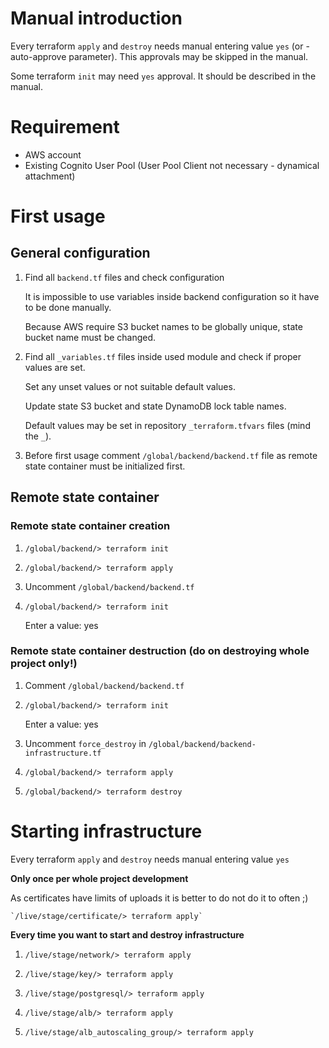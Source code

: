 # Manual introduction

Every terraform `apply` and `destroy` needs manual entering value `yes`
(or -auto-approve parameter).
This approvals may be skipped in the manual.

Some terraform `init` may need `yes` approval. It should be described in the manual.

# Requirement

- AWS account
- Existing Cognito User Pool (User Pool Client not necessary - dynamical attachment)

# First usage

## General configuration

1. Find all `backend.tf` files and check configuration
    
    It is impossible to use variables inside backend configuration so it have to be done manually.
    
    Because AWS require S3 bucket names to be globally unique, state bucket name must be changed.
    
2. Find all `_variables.tf` files inside used module and check if proper values are set.

    Set any unset values or not suitable default values.
    
    Update state S3 bucket and state DynamoDB lock table names.
    
    Default values may be set in repository `_terraform.tfvars` files (mind the `_`).

3. Before first usage comment `/global/backend/backend.tf` file as remote state container must be
initialized first.

## Remote state container

### Remote state container creation

1. `/global/backend/> terraform init`

2. `/global/backend/> terraform apply`
    
3. Uncomment `/global/backend/backend.tf`

4. `/global/backend/> terraform init`

    Enter a value: yes

### Remote state container destruction (do on destroying whole project only!)

1. Comment `/global/backend/backend.tf`

2. `/global/backend/> terraform init`

    Enter a value: yes

3. Uncomment `force_destroy` in `/global/backend/backend-infrastructure.tf`

4. `/global/backend/> terraform apply`

5. `/global/backend/> terraform destroy`

# Starting infrastructure

Every terraform `apply` and `destroy` needs manual entering value `yes`

**Only once per whole project development**

As certificates have limits of uploads it is better to do not do it to often ;)

    `/live/stage/certificate/> terraform apply`
    
**Every time you want to start and destroy infrastructure**

1. `/live/stage/network/> terraform apply`

2. `/live/stage/key/> terraform apply`

3. `/live/stage/postgresql/> terraform apply`

4. `/live/stage/alb/> terraform apply`

5. `/live/stage/alb_autoscaling_group/> terraform apply`
